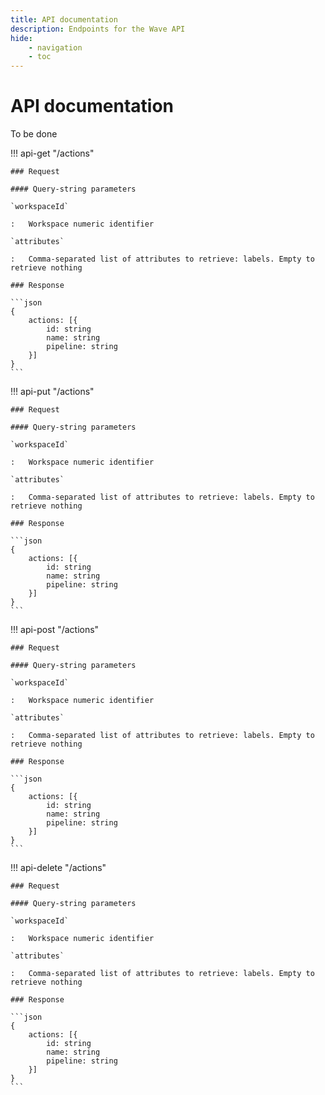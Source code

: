 ```yaml
---
title: API documentation
description: Endpoints for the Wave API
hide:
    - navigation
    - toc
---
```


# API documentation

To be done

!!! api-get "/actions"

    ### Request

    #### Query-string parameters

    `workspaceId`

    :   Workspace numeric identifier

    `attributes`

    :   Comma-separated list of attributes to retrieve: labels. Empty to retrieve nothing

    ### Response

    ```json
    {
        actions: [{
            id: string
            name: string
            pipeline: string
        }]
    }
    ```

!!! api-put "/actions"

    ### Request

    #### Query-string parameters

    `workspaceId`

    :   Workspace numeric identifier

    `attributes`

    :   Comma-separated list of attributes to retrieve: labels. Empty to retrieve nothing

    ### Response

    ```json
    {
        actions: [{
            id: string
            name: string
            pipeline: string
        }]
    }
    ```

!!! api-post "/actions"

    ### Request

    #### Query-string parameters

    `workspaceId`

    :   Workspace numeric identifier

    `attributes`

    :   Comma-separated list of attributes to retrieve: labels. Empty to retrieve nothing

    ### Response

    ```json
    {
        actions: [{
            id: string
            name: string
            pipeline: string
        }]
    }
    ```

!!! api-delete "/actions"

    ### Request

    #### Query-string parameters

    `workspaceId`

    :   Workspace numeric identifier

    `attributes`

    :   Comma-separated list of attributes to retrieve: labels. Empty to retrieve nothing

    ### Response

    ```json
    {
        actions: [{
            id: string
            name: string
            pipeline: string
        }]
    }
    ```
